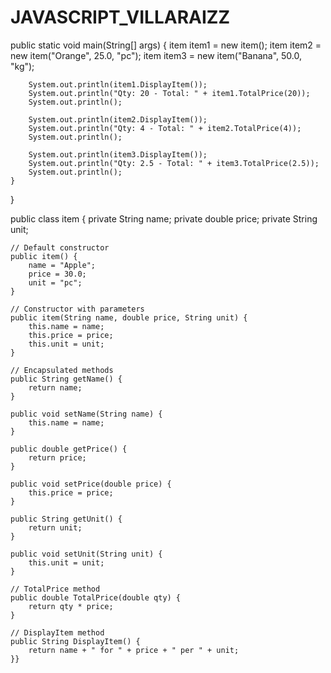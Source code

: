 # JAVASCRIPT_VILLARAIZZ

public static void main(String[] args) {
          item item1 = new item();
        item item2 = new item("Orange", 25.0, "pc");
        item item3 = new item("Banana", 50.0, "kg");
        
        System.out.println(item1.DisplayItem());
        System.out.println("Qty: 20 - Total: " + item1.TotalPrice(20));
        System.out.println();
        
        System.out.println(item2.DisplayItem());
        System.out.println("Qty: 4 - Total: " + item2.TotalPrice(4));
        System.out.println();
        
        System.out.println(item3.DisplayItem());
        System.out.println("Qty: 2.5 - Total: " + item3.TotalPrice(2.5));
        System.out.println();
    }
}

public class item {
    private String name;
    private double price;
    private String unit;
    
    // Default constructor
    public item() {
        name = "Apple";
        price = 30.0;
        unit = "pc";
    }
    
    // Constructor with parameters
    public item(String name, double price, String unit) {
        this.name = name;
        this.price = price;
        this.unit = unit;
    }
    
    // Encapsulated methods
    public String getName() {
        return name;
    }
    
    public void setName(String name) {
        this.name = name;
    }
    
    public double getPrice() {
        return price;
    }
    
    public void setPrice(double price) {
        this.price = price;
    }
    
    public String getUnit() {
        return unit;
    }
    
    public void setUnit(String unit) {
        this.unit = unit;
    }
    
    // TotalPrice method
    public double TotalPrice(double qty) {
        return qty * price;
    }
    
    // DisplayItem method
    public String DisplayItem() {
        return name + " for " + price + " per " + unit;
    }}

